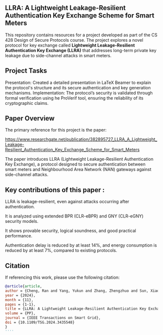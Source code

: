## LLRA: A Lightweight Leakage-Resilient Authentication Key Exchange Scheme for Smart Meters

This repository contains resources for a project developed as part of the CS 428 Design of Secure Protocols course.
The project explores a novel protocol for key exchange called **Lightweight Leakage-Resilient Authentication Key Exchange
(LLRA)** that addresses long-term private key leakage due to side-channel attacks in smart meters.

## Project Tasks
Presentation: Created a detailed presentation in LaTeX Beamer to explain the protocol's structure and its secure authentication and key generation mechanisms.
Implementation: The protocol’s security is validated through formal verification using he ProVerif tool, ensuring the reliability of its cryptographic claims.

## Paper Overview

The primary reference for this project is the paper:

https://www.researchgate.net/publication/382895727_LLRA_A_Lightweight_Leakage-Resilient_Authentication_Key_Exchange_Scheme_for_Smart_Meters

The paper introduces LLRA (Lightweight Leakage-Resilient Authentication Key Exchange), a protocol designed to secure authentication between smart meters and Neighbourhood Area Network (NAN) gateways against side-channel attacks.

## Key contributions of this paper :

LLRA is leakage-resilient, even against attacks occurring after authentication.

It is analyzed using extended BPR (CLR-eBPR) and GNY (CLR-eGNY) security models.

It shows provable security, logical soundness, and good practical performance.

Authentication delay is reduced by at least 14%, and energy consumption is reduced by at least 7%, compared to existing protocols.

## Citation 

If referencing this work, please use the following citation:

```bibtex
@article{article,
author = {Cheng, Ran and Yang, Yukun and Zhang, Zhengzhuo and Sun, Xiaoxin and Huang, Xin and Wu, Xiaohua and Zhao, Liangbin},
year = {2024},
month = {11},
pages = {1-1},
title = {LLRA: A Lightweight Leakage-Resilient Authentication Key Exchange Scheme for Smart Meters},
volume = {PP},
journal = {IEEE Transactions on Smart Grid},
doi = {10.1109/TSG.2024.3435548}
}
''''
